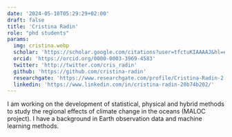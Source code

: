 ```yaml
---
date: '2024-05-10T05:29:29+02:00'
draft: false
title: 'Cristina Radin'
role: "phd students"
params:
  img: cristina.webp
  scholar: 'https://scholar.google.com/citations?user=tfctuKIAAAAJ&hl=es&authuser=1'
  orcid: 'https://orcid.org/0000-0003-3969-4583'
  twitter: 'http://twitter.com/cris_radin'
  github: 'https://github.com/cristina-radin'
  researchgate: 'https://www.researchgate.com/profile/Cristina-Radin-2'
  linkedin: 'https://www.linkedin.com/in/cristina-radin-20b74b202/'
---
```


I am working on the development of statistical, physical and hybrid methods to study the regional effects of climate change in the oceans (MALOC project). I have a background in Earth observation data and machine learning methods.
